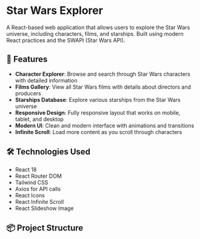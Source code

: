 # Star Wars Explorer

A React-based web application that allows users to explore the Star Wars universe, including characters, films, and starships. Built using modern React practices and the SWAPI (Star Wars API).

## 🚀 Features

- **Character Explorer**: Browse and search through Star Wars characters with detailed information
- **Films Gallery**: View all Star Wars films with details about directors and producers
- **Starships Database**: Explore various starships from the Star Wars universe
- **Responsive Design**: Fully responsive layout that works on mobile, tablet, and desktop
- **Modern UI**: Clean and modern interface with animations and transitions
- **Infinite Scroll**: Load more content as you scroll through characters

## 🛠️ Technologies Used

- React 18
- React Router DOM
- Tailwind CSS
- Axios for API calls
- React Icons
- React Infinite Scroll
- React Slideshow Image

## 📦 Project Structure


